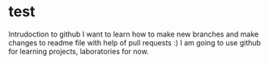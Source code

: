 # test
Intrudoction to github
I want to learn how to make new branches and make changes to readme file with help of pull requests :)
I am going to use github for learning projects, laboratories for now.

